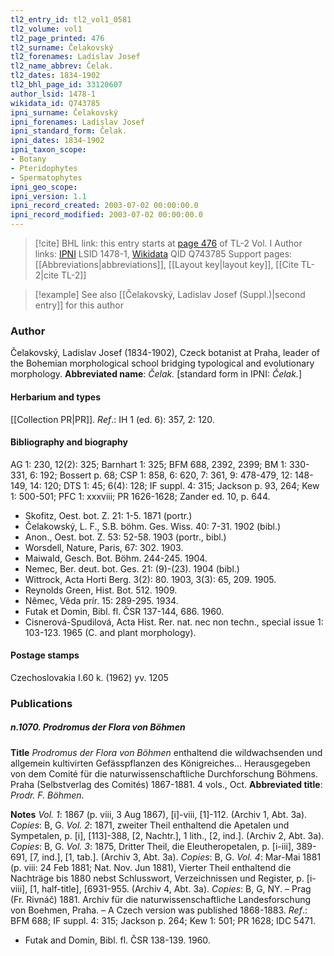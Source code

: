 ```yaml
---
tl2_entry_id: tl2_vol1_0581
tl2_volume: vol1
tl2_page_printed: 476
tl2_surname: Čelakovský
tl2_forenames: Ladislav Josef
tl2_name_abbrev: Čelak.
tl2_dates: 1834-1902
tl2_bhl_page_id: 33120607
author_lsid: 1478-1
wikidata_id: Q743785
ipni_surname: Čelakovský
ipni_forenames: Ladislav Josef
ipni_standard_form: Čelak.
ipni_dates: 1834-1902
ipni_taxon_scope: 
- Botany
- Pteridophytes
- Spermatophytes
ipni_geo_scope: 
ipni_version: 1.1
ipni_record_created: 2003-07-02 00:00:00.0
ipni_record_modified: 2003-07-02 00:00:00.0
---
```


> [!cite] BHL link: this entry starts at [page 476](https://www.biodiversitylibrary.org/page/33120607) of TL-2 Vol. I
> Author links: [IPNI](https://www.ipni.org/a/1478-1) LSID 1478-1, [Wikidata](https://www.wikidata.org/wiki/Q743785) QID Q743785
> Support pages: [[Abbreviations|abbreviations]], [[Layout key|layout key]], [[Cite TL-2|cite TL-2]]

> [!example] See also [[Čelakovský, Ladislav Josef (Suppl.)|second entry]] for this author

### Author

Čelakovský, Ladislav Josef (1834-1902), Czeck botanist at Praha, leader of the Bohemian morphological school bridging typological and evolutionary morphology. 
**Abbreviated name**: *Čelak.* \[standard form in IPNI: *Čelak.*\]

#### Herbarium and types

[[Collection PR|PR]].
*Ref*.: IH 1 (ed. 6): 357, 2: 120.

#### Bibliography and biography

AG 1: 230, 12(2): 325; Barnhart 1: 325; BFM 688, 2392, 2399; BM 1: 330-331, 6: 192; Bossert p. 68; CSP 1: 858, 6: 620, 7: 361, 9: 478-479, 12: 148-149, 14: 120; DTS 1: 45; 6(4): 128; IF suppl. 4: 315; Jackson p. 93, 264; Kew 1: 500-501; PFC 1: xxxviii; PR 1626-1628; Zander ed. 10, p. 644.
- Skofitz, Oest. bot. Z. 21: 1-5. 1871 (portr.)
- Čelakowský, L. F., S.B. böhm. Ges. Wiss. 40: 7-31. 1902 (bibl.)
- Anon., Oest. bot. Z. 53: 52-58. 1903 (portr., bibl.)
- Worsdell, Nature, Paris, 67: 302. 1903.
- Maiwald, Gesch. Bot. Böhm. 244-245. 1904.
- Nemec, Ber. deut. bot. Ges. 21: (9)-(23). 1904 (bibl.)
- Wittrock, Acta Horti Berg. 3(2): 80. 1903, 3(3): 65, 209. 1905.
- Reynolds Green, Hist. Bot. 512. 1909.
- Nêmec, Vêda prír. 15: 289-295. 1934.
- Futak et Domin, Bibl. fl. ČSR 137-144, 686. 1960.
- Cisnerová-Spudilová, Acta Hist. Rer. nat. nec non techn., special issue 1: 103-123. 1965 (C. and plant morphology).

#### Postage stamps

Czechoslovakia I.60 k. (1962) yv. 1205

### Publications

##### n.1070. Prodromus der Flora von Böhmen

**Title**
*Prodromus der Flora von Böhmen* enthaltend die wildwachsenden und allgemein kultivirten Gefässpflanzen des Königreiches... Herausgegeben von dem Comité für die naturwissenschaftliche Durchforschung Böhmens. Praha (Selbstverlag des Comités) 1867-1881. 4 vols., Oct.
**Abbreviated title**: *Prodr. F. Böhmen*.

**Notes**
*Vol. 1*: 1867 (p. viii, 3 Aug 1867), \[i\]-viii, \[1\]-112. (Archiv 1, Abt. 3a). *Copies*: B, G.
*Vol. 2*: 1871, zweiter Theil enthaltend die Apetalen und Sympetalen, p. \[i\], \[113\]-388, \[2, Nachtr.\], 1 lith., \[2, ind.\]. (Archiv 2, Abt. 3a). *Copies*: B, G.
*Vol. 3*: 1875, Dritter Theil, die Eleutheropetalen, p. \[i-iii\], 389-691, \[7, ind.\], \[1, tab.\]. (Archiv 3, Abt. 3a). *Copies*: B, G.
*Vol. 4*: Mar-Mai 1881 (p. viii: 24 Feb 1881; Nat. Nov. Jun 1881), Vierter Theil enthaltend die Nachträge bis 1880 nebst Schlusswort, Verzeichnissen und Register, p. \[i-viii\], \[1, half-title\], \[6931-955. (Archiv 4, Abt. 3a). *Copies*: B, G, NY. – Prag (Fr. Rivnáč) 1881.
Archiv für die naturwissenschaftliche Landesforschung von Boehmen, Praha. – A Czech version was published 1868-1883.
*Ref*.: BFM 688; IF suppl. 4: 315; Jackson p. 264; Kew 1: 501; PR 1628; IDC 5471.
- Futak and Domin, Bibl. fl. ČSR 138-139. 1960.

